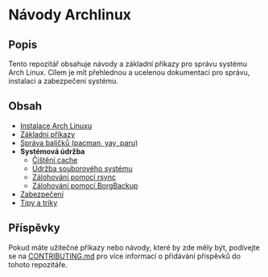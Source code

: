 # Návody Archlinux

## Popis

Tento repozitář obsahuje návody a základní příkazy pro správu systému Arch Linux. Cílem je mít přehlednou a ucelenou dokumentaci pro správu, instalaci a zabezpečení systému.

## Obsah

- [Instalace Arch Linuxu](docs/installation.md)
- [Základní příkazy](docs/basic-commands.md)
- [Správa balíčků (pacman, yay, paru)](docs/package-management.md)
- **Systémová údržba**
  - [Čištění cache](docs/cache-cleaning.md)
  - [Údržba souborového systému](docs/filesystem-maintenance.md)
  - [Zálohování pomocí rsync](docs/backup-rsync.md)
  - [Zálohování pomocí BorgBackup](docs/backup-borgbackup.md)
- [Zabezpečení](docs/security.md)
- [Tipy a triky](docs/tips-and-tricks.md)


## Příspěvky

Pokud máte užitečné příkazy nebo návody, které by zde měly být, podívejte se na [CONTRIBUTING.md](CONTRIBUTING.md) pro více informací o přidávání příspěvků do tohoto repozitáře.


